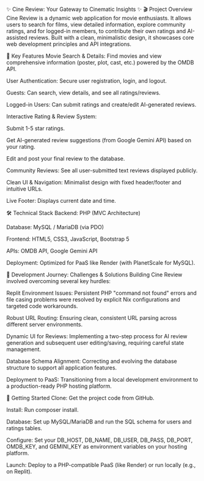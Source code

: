 ✨ Cine Review: Your Gateway to Cinematic Insights ✨
🎬 Project Overview
Cine Review is a dynamic web application for movie enthusiasts. It allows users to search for films, view detailed information, explore community ratings, and for logged-in members, to contribute their own ratings and AI-assisted reviews. Built with a clean, minimalistic design, it showcases core web development principles and API integrations.

🌟 Key Features
Movie Search & Details: Find movies and view comprehensive information (poster, plot, cast, etc.) powered by the OMDB API.

User Authentication: Secure user registration, login, and logout.

Guests: Can search, view details, and see all ratings/reviews.

Logged-in Users: Can submit ratings and create/edit AI-generated reviews.

Interactive Rating & Review System:

Submit 1-5 star ratings.

Get AI-generated review suggestions (from Google Gemini API) based on your rating.

Edit and post your final review to the database.

Community Reviews: See all user-submitted text reviews displayed publicly.

Clean UI & Navigation: Minimalist design with fixed header/footer and intuitive URLs.

Live Footer: Displays current date and time.

🛠️ Technical Stack
Backend: PHP (MVC Architecture)

Database: MySQL / MariaDB (via PDO)

Frontend: HTML5, CSS3, JavaScript, Bootstrap 5

APIs: OMDB API, Google Gemini API

Deployment: Optimized for PaaS like Render (with PlanetScale for MySQL).

🚧 Development Journey: Challenges & Solutions
Building Cine Review involved overcoming several key hurdles:

Replit Environment Issues: Persistent PHP "command not found" errors and file casing problems were resolved by explicit Nix configurations and targeted code workarounds.

Robust URL Routing: Ensuring clean, consistent URL parsing across different server environments.

Dynamic UI for Reviews: Implementing a two-step process for AI review generation and subsequent user editing/saving, requiring careful state management.

Database Schema Alignment: Correcting and evolving the database structure to support all application features.

Deployment to PaaS: Transitioning from a local development environment to a production-ready PHP hosting platform.

🚀 Getting Started
Clone: Get the project code from GitHub.

Install: Run composer install.

Database: Set up MySQL/MariaDB and run the SQL schema for users and ratings tables.

Configure: Set your DB_HOST, DB_NAME, DB_USER, DB_PASS, DB_PORT, OMDB_KEY, and GEMINI_KEY as environment variables on your hosting platform.

Launch: Deploy to a PHP-compatible PaaS (like Render) or run locally (e.g., on Replit).
